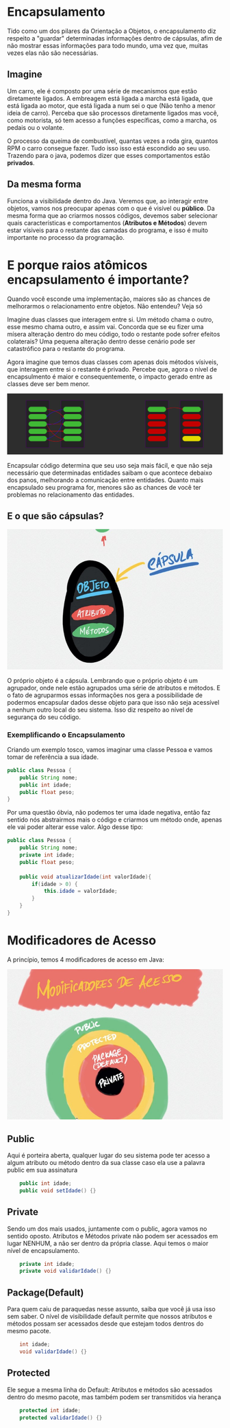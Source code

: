# Encapsulamento
Tido como um dos pilares da Orientação a Objetos, o encapsulamento diz respeito a "guardar" determinadas informações dentro de cápsulas, afim de não mostrar essas informações para todo mundo, uma vez que, muitas vezes elas não são necessárias.

## Imagine
Um carro, ele é composto por uma série de mecanismos que estão diretamente ligados. A embreagem está ligada a marcha está ligada, que está ligada ao motor, que está ligada a num sei o que (Não tenho a menor ideia de carro). Perceba que são processos diretamente ligados mas você, como motorista, só tem acesso a funções específicas, como a marcha, os pedais ou o volante.

O processo da queima de combustível, quantas vezes a roda gira, quantos RPM o carro consegue fazer. Tudo isso isso está escondido ao seu uso. Trazendo para o java, podemos dizer que esses comportamentos estão **privados**.

## Da mesma forma
Funciona a visibilidade dentro do Java. Veremos que, ao interagir entre objetos, vamos nos preocupar apenas com o que é visível ou **público**. Da mesma forma que ao criarmos nossos códigos, devemos saber selecionar quais características e comportamentos (**Atributos e Métodos**) devem estar vísiveis para o restante das camadas do programa, e isso é muito importante no processo da programação.

# E porque raios atômicos encapsulamento é importante?
Quando você esconde uma implementação, maiores são as chances de melhorarmos o relacionamento entre objetos. Não entendeu? Veja só

Imagine duas classes que interagem entre si. Um método chama o outro, esse mesmo chama outro, e assim vai. Concorda que se eu fizer uma mísera alteração dentro do meu código, todo o restante pode sofrer efeitos colaterais? Uma pequena alteração dentro desse cenário pode ser catastrófico para o restante do programa.

Agora imagine que temos duas classes com apenas dois métodos vísiveis, que interagem entre si o restante é privado. Percebe que, agora o nível de encapsulmento é maior e consequentemente, o impacto gerado entre as classes deve ser bem menor.

<p>
    <img src="assets/ex01.png">
</p>

Encapsular código determina que seu uso seja mais fácil, e que não seja necessário que determinadas entidades saibam o que acontece debaixo dos panos, melhorando a comunicação entre entidades. Quanto mais encapsulado seu programa for, menores são as chances de você ter problemas no relacionamento das entidades.

## E o que são cápsulas?

<p>
    <img src="assets/ex02.jpg">
</p>

O próprio objeto é a cápsula. Lembrando que o próprio objeto é um agrupador, onde nele estão agrupados uma série de atributos e métodos. E o fato de agruparmos essas informações nos gera a possibilidade de podermos encapsular dados desse objeto para que isso não seja acessível a nenhum outro local do seu sistema. Isso diz respeito ao nível de segurança do seu código.

### Exemplificando o Encapsulamento
Criando um exemplo tosco, vamos imaginar uma classe Pessoa e vamos tomar de referência a sua idade.
``` java
public class Pessoa {
    public String nome;
    public int idade;
    public float peso;
}
```

Por uma questão óbvia, não podemos ter uma idade negativa, então faz sentido nós abstrairmos mais o código e criarmos um método onde, apenas ele vai poder alterar esse valor. Algo desse tipo:
``` java
public class Pessoa {
    public String nome;
    private int idade;
    public float peso;

    public void atualizarIdade(int valorIdade){
        if(idade > 0) {
            this.idade = valorIdade;
        }
    }
}
```

# Modificadores de Acesso
A princípio, temos 4 modificadores de acesso em Java:

<p>
    <img src="assets/ex03.jpg">
</p>

## Public
Aqui é porteira aberta, qualquer lugar do seu sistema pode ter acesso a algum atributo ou método dentro da sua classe caso ela use a palavra public em sua assinatura

``` java
    public int idade;
    public void setIdade() {}
```

## Private
Sendo um dos mais usados, juntamente com o public, agora vamos no sentido oposto. Atributos e Métodos private não podem ser acessados em lugar NENHUM, a não ser dentro da própria classe. Aqui temos o maior nível de encapsulamento.

``` java
    private int idade;
    private void validarIdade() {}
```

## Package(Default)
Para quem caiu de paraquedas nesse assunto, saiba que você já usa isso sem saber. O nível de visibilidade default permite que nossos atributos e métodos possam ser acessados desde que estejam todos dentros do mesmo pacote.

``` java
    int idade;
    void validarIdade() {}
```

## Protected
Ele segue a mesma linha do Default: Atributos e métodos são acessados dentro do mesmo pacote, mas também podem ser transmitidos via herança

``` java
    protected int idade;
    protected validarIdade() {}
```